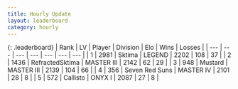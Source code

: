 ```yaml
---
title: Hourly Update
layout: leaderboard
category: hourly
---
```


{: .leaderboard}
| Rank | LV | Player | Division | Elo | Wins | Losses |
| --- | --- | --- | --- | --- | --- | --- |
| <span data-change="0">1</span> | 2981 | <span title="ID: 353063">Sktima</span> | LEGEND | <span data-change="0">2202</span> | <span data-change="0">108</span> | <span data-change="0">37</span> |
| <span data-change="1">2</span> | 1436 | <span title="ID: 402846">RefractedSktima</span> | MASTER III | <span data-change="23">2142</span> | <span data-change="3">62</span> | <span data-change="0">29</span> |
| <span data-change="-1">3</span> | 948 | <span title="ID: 611082">Mustard</span> | MASTER III | <span data-change="0">2139</span> | <span data-change="0">104</span> | <span data-change="0">66</span> |
| <span data-change="0">4</span> | 356 | <span title="ID: 670324">Seven Red Suns</span> | MASTER IV | <span data-change="0">2101</span> | <span data-change="0">28</span> | <span data-change="0">8</span> |
| <span data-change="0">5</span> | 572 | <span title="ID: 619928">Callisto</span> | ONYX I | <span data-change="0">2087</span> | <span data-change="0">27</span> | <span data-change="0">8</span> |